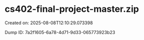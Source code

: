 # cs402-final-project-master.zip

Created on: 2025-08-08T12:10:29.073398

Dump ID: 7a2f1605-6a78-4d71-9d33-065773923b23

